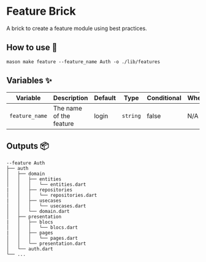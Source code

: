 # Feature Brick

A brick to create a feature module using best practices.

## How to use 🚀

```
mason make feature --feature_name Auth -o ./lib/features
```

## Variables ✨

| Variable           | Description                     | Default | Type      | Conditional | When             |
| ------------------ | ------------------------------- | ------- | --------- | ----------- | ---------------- |
| `feature_name`     | The name of the feature         | login   | `string`  | false       | N/A              |


## Outputs 📦

```
--feature Auth
├── auth
│   ├── domain
│   │   ├── entities
│   │   │   └── entities.dart
|   │   ├── repositories
│   │   │   └── repositories.dart
|   │   ├── usecases
│   │   │   └── usecases.dart
│   │   └── domain.dart
│   ├── presentation
|   │   ├── blocs
│   │   │   └── blocs.dart
|   │   ├── pages
│   │   │   └── pages.dart
│   │   └── presentation.dart
│   └── auth.dart
└── ...
```